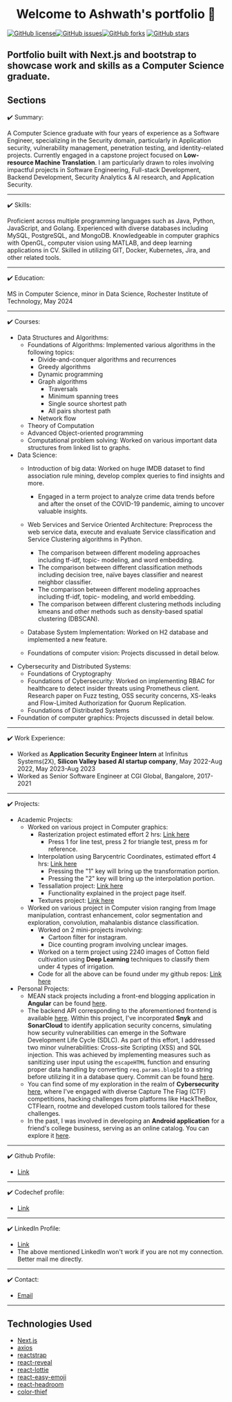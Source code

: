 <h1 align="center">Welcome to Ashwath's portfolio 👋</h1>
<a href="https://github.com/1hanzla100/developer-portfolio/blob/main/LICENSE"><img alt="GitHub license" src="https://img.shields.io/github/license/1hanzla100/developer-portfolio"></a><a href="https://github.com/1hanzla100/developer-portfolio/issues"><img alt="GitHub issues" src="https://img.shields.io/github/issues/1hanzla100/developer-portfolio"></a><a href="https://github.com/1hanzla100/developer-portfolio/network"><img alt="GitHub forks" src="https://img.shields.io/github/forks/1hanzla100/developer-portfolio"></a> <a href="https://github.com/1hanzla100/developer-portfolio/stargazers"><img alt="GitHub stars" src="https://img.shields.io/github/stars/1hanzla100/developer-portfolio"></a>

## Portfolio built with Next.js and bootstrap to showcase work and skills as a Computer Science graduate.

<!-- <p align="center">
  <kbd>
    <img src="https://github.com/1hanzla100/developer-portfolio/blob/master/picture.PNG"></img>
  </kbd>
</p> -->

<!-- ## To view a live example, **[click here](https://developer-portfolio-1hanzla100.vercel.app/)**.

Just Edit `portfolio.js` to get your personal portfolio. Feel free to use it as-is or customize it as much as you want.

But if you want to **contribute** and make this much better for other developer have a look at [Issues](https://github.com/1hanzla100/developer-portfolio/issues).

If you created something awesome and want to contribute then feel free to open an [pull request](https://github.com/1hanzla100/developer-portfolio/pulls). -->


## Sections

✔️ Summary: 

A Computer Science graduate with four years of experience as a Software Engineer, specializing in the Security domain, particularly in Application security, vulnerability management, penetration testing, and identity-related projects. Currently engaged in a capstone project focused on **Low-resource Machine Translation**. I am particularly drawn to roles involving impactful projects in Software Engineering, Full-stack Development, Backend Development, Security Analytics & AI research, and Application Security. 

***

✔️ Skills:

Proficient across multiple programming languages such as Java, Python, JavaScript, and Golang. Experienced with diverse databases including MySQL, PostgreSQL, and MongoDB. Knowledgeable in computer graphics with OpenGL, computer vision using MATLAB, and deep learning applications in CV. Skilled in utilizing GIT, Docker, Kubernetes, Jira, and other related tools. 

***

✔️ Education: 

MS in Computer Science, minor in Data Science, Rochester Institute of Technology, May 2024

***

✔️ Courses:
- Data Structures and Algorithms: 
  - Foundations of Algorithms: Implemented various algorithms in the following topics: 
    - Divide-and-conquer algorithms and recurrences
    - Greedy algorithms
    - Dynamic programming
    - Graph algorithms
      - Traversals
      - Minimum spanning trees
      - Single source shortest path
      - All pairs shortest path
    - Network flow
  - Theory of Computation
  - Advanced Object-oriented programming
  - Computational problem solving: Worked on various important data structures from linked list to graphs. 
- Data Science: 
  - Introduction of big data: Worked on huge IMDB dataset to find association rule mining, develop complex queries to find insights and more.
    - Engaged in a term project to analyze crime data trends before and after the onset of the COVID-19 pandemic, aiming to uncover valuable insights.  
  - Web Services and Service Oriented Architecture: Preprocess the web service data, execute and evaluate Service classification and Service Clustering algorithms in Python.
    - The comparison between different modeling approaches including tf-idf, topic-
modeling, and word embedding.
    - The comparison between different classification methods including decision tree,
naïve bayes classifier and nearest neighbor classifier.
    - The comparison between different modeling approaches including tf-idf, topic-
modeling, and world embedding.
    - The comparison between different clustering methods including kmeans and
other methods such as density-based spatial clustering (DBSCAN).

  - Database System Implementation: Worked on H2 database and implemented a new feature. 
  - Foundations of computer vision: Projects discussed in detail below. 
- Cybersecurity and Distributed Systems:
  - Foundations of Cryptography
  - Foundations of Cybersecurity: Worked on implementing RBAC for healthcare to detect insider threats using Prometheus client. Research paper on Fuzz testing, OSS security concerns, XS-leaks and   Flow-Limited Authorization for Quorum Replication.  
  - Foundations of Distributed Systems
- Foundation of computer graphics: Projects discussed in detail below. 



***

✔️ Work Experience: 
- Worked as **Application Security Engineer Intern** at Infinitus Systems(2X), **Silicon Valley based AI startup company**, May 2022-Aug 2022, May 2023-Aug 2023
- Worked as Senior Software Engineer at CGI Global, Bangalore, 2017-2021

***

✔️ Projects: 
- Academic Projects: 
  - Worked on various project in Computer graphics: 
    - Rasterization project estimated effort 2 hrs: [Link here](https://ashwathhalemane.github.io/CSCI610-Assignment2) 
      - Press 1 for line test, press 2 for  triangle test, press m for reference.
    - Interpolation using Barycentric Coordinates, estimated effort 4 hrs: [Link here](https://ashwathhalemane.github.io/CSCI610-Assignment3)
      - Pressing the "1" key will bring up the transformation portion.
      - Pressing the "2" key will bring up the interpolation portion.
    - Tessallation project: [Link here](https://ashwathhalemane.github.io/CSCI610-Assignment4/assn4-tessellation.html)
      - Functionality explained in the project page itself.
    - Textures project: [Link here](https://ashwathhalemane.github.io/csci610-assn7/assn7-textures.html)
  - Worked on various project in Computer vision ranging from Image manipulation, contrast enhancement, color segmentation and exploration, convolution, mahalanbis distance classification.
    - Worked on 2 mini-projects involving:
      - Cartoon filter for instagram.
      - Dice counting program involving unclear images.
    - Worked on a term project using 2240 images of Cotton field cultivation using **Deep Learning** techniques to classify them under 4 types of irrigation. 
    - Code for all the above can be found under my github repos: [Link here](https://github.com/ashwathhalemane/CSCI-631-Computer-Vision)
- Personal Projects:
  - MEAN stack projects including a front-end blogging application in **Angular** can be found [here](https://github.com/ashwathhalemane/Angular-7-Blog-App-).  
  - The backend API corresponding to the aforementioned frontend is available [here](https://github.com/ashwathhalemane/REST-API-Blog-app). Within this project, I've incorporated **Snyk** and **SonarCloud** to identify application security concerns, simulating how security vulnerabilities can emerge in the Software Development Life Cycle (SDLC). As part of this effort, I addressed two minor vulnerabilities: Cross-site Scripting (XSS) and SQL injection. This was achieved by implementing measures such as sanitizing user input using the `escapeHTML` function and ensuring proper data handling by converting `req.params.blogId` to a string before utilizing it in a database query. Commit can be found [here](https://github.com/ashwathhalemane/REST-API-Blog-app/commit/b3f3e5f6b93fa26087ccb23d4f31b043371a92ca).   
  - You can find some of my exploration in the realm of **Cybersecurity** [here](https://github.com/ashwathhalemane/hacking-exercise), where I've engaged with diverse Capture The Flag (CTF) competitions, hacking challenges from platforms like HackTheBox, CTFlearn, rootme and developed custom tools tailored for these challenges.
  - In the past, I was involved in developing an **Android application** for a friend's college business, serving as an online catalog. You can explore it [here](https://play.google.com/store/apps/details?id=com.tattooswag.ashwath.newtattooswag).

***

✔️ Github Profile: 
- [Link](https://github.com/ashwathhalemane)

***

✔️ Codechef profile:
- [Link](https://www.codechef.com/users/ashwa)

***

✔️ LinkedIn Profile: 
- [Link](https://www.linkedin.com/in/ashwath-s-halemane/)
- The above mentioned LinkedIn won't work if you are not my connection. Better mail me directly. 

***

✔️ Contact:
  - [Email](mailto:ah7387@rit.edu) 

***


  

## Technologies Used

-   [Next.js](https://nextjs.org/)
-   [axios](https://www.npmjs.com/package/axios)
-   [reactstrap](https://reactstrap.github.io/)
-   [react-reveal](https://www.react-reveal.com/)
-   [react-lottie](https://www.npmjs.com/package/react-lottie)
-   [react-easy-emoji](https://github.com/appfigures/react-easy-emoji)
-   [react-headroom](https://github.com/KyleAMathews/react-headroom)
-   [color-thief](https://github.com/lokesh/color-thief)
